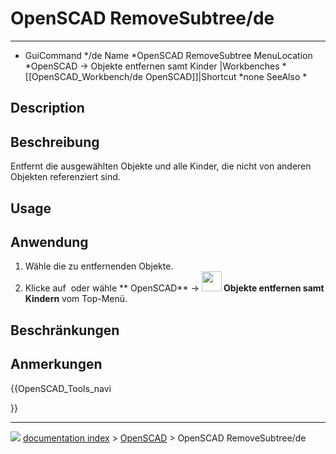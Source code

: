 # OpenSCAD RemoveSubtree/de
---
- GuiCommand   */de   Name   *OpenSCAD RemoveSubtree‏‎    MenuLocation   *OpenSCAD → Objekte entfernen samt Kinder   |Workbenches   *[[OpenSCAD_Workbench/de   OpenSCAD]]|Shortcut   *none   SeeAlso   *


</div>

## Description


<div class="mw-translate-fuzzy">

## Beschreibung

Entfernt die ausgewählten Objekte und alle Kinder, die nicht von anderen Objekten referenziert sind.


</div>

## Usage


<div class="mw-translate-fuzzy">

## Anwendung

1.  Wähle die zu entfernenden Objekte.
2.  Klicke auf <img alt="" src=images/OpenSCAD_RemoveSubtree.png  style="width   *32px;"> oder wähle ** OpenSCAD** → **<img src="images/OpenSCAD_RemoveSubtree.png" width=32px> Objekte entfernen samt Kindern** vom Top-Menü.


</div>


<div class="mw-translate-fuzzy">

## Beschränkungen


</div>


<div class="mw-translate-fuzzy">

## Anmerkungen


</div>





{{OpenSCAD_Tools_navi

}}



---
![](images/Right_arrow.png) [documentation index](../README.md) > [OpenSCAD](OpenSCAD_Workbench.md) > OpenSCAD RemoveSubtree/de

